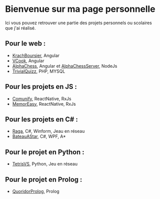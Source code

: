 # Bienvenue sur ma page personnelle

Ici vous pouvez retrouver une partie des projets personnels ou scolaires que j'ai réalisé. 

## Pour le web :
- [KrachBoursier](https://github.com/RomainBnfn/KrachBoursier), Angular
- [VCook](https://github.com/RomainBnfn/VCook), Angular
- [AlphaChess](https://github.com/RomainBnfn/AlphaChess), Angular et [AlphaChessServer](https://github.com/RomainBnfn/AlphaChessServer), NodeJs
- [TrivialQuizz](https://github.com/RomainBnfn/AlphaChess), PHP, MYSQL

## Pour les projets en JS :
- [Comunify](https://github.com/RomainBnfn/Comunify), ReactNative, RxJs 
- [MemorEasy](https://github.com/RomainBnfn/MemorEasy), ReactNative, RxJs
 
## Pour les projets en C# :
- [Raga](https://github.com/RomainBnfn/Raga), C#, Winform, Jeau en réseau
- [BateauAStar](https://github.com/RomainBnfn/BateauAStar), C#, WPF, A*

## Pour le projet en Python :
- [TetrisVS](https://github.com/RomainBnfn/TetrisVS), Python, Jeu en réseau

## Pour le projet en Prolog :
- [QuoridorProlog](https://github.com/RomainBnfn/QuoridorProlog), Prolog

